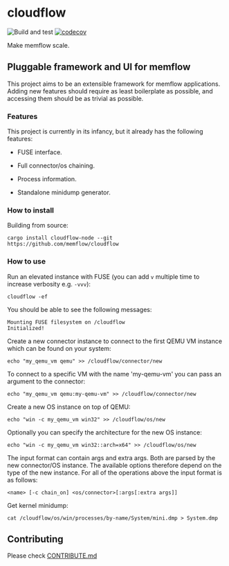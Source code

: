 # cloudflow

![Build and test](https://github.com/memflow/memflow-cli/workflows/Build%20and%20test/badge.svg?branch=master)
[![codecov](https://codecov.io/gh/memflow/memflow-cli/branch/master/graph/badge.svg?token=XT7R158N6W)](https://codecov.io/gh/memflow/memflow-cli)

Make memflow scale.

## Pluggable framework and UI for memflow

This project aims to be an extensible framework for memflow applications. Adding new features should require as least boilerplate as possible, and accessing them should be as trivial as possible.

### Features

This project is currently in its infancy, but it already has the following features:

* FUSE interface.

* Full connector/os chaining.

* Process information.

* Standalone minidump generator.

### How to install

Building from source:

```
cargo install cloudflow-node --git https://github.com/memflow/cloudflow
```

### How to use

Run an elevated instance with FUSE (you can add `v` multiple time to increase verbosity e.g. `-vvv`):

```
cloudflow -ef
```

You should be able to see the following messages:

```
Mounting FUSE filesystem on /cloudflow
Initialized!
```

Create a new connector instance to connect to the first QEMU VM instance which can be found on your system:

```
echo "my_qemu_vm qemu" >> /cloudflow/connector/new
```

To connect to a specific VM with the name 'my-qemu-vm' you can pass an argument to the connector:

```
echo "my_qemu_vm qemu:my-qemu-vm" >> /cloudflow/connector/new
```

Create a new OS instance on top of QEMU:

```
echo "win -c my_qemu_vm win32" >> /cloudflow/os/new
```

Optionally you can specify the architecture for the new OS instance:

```
echo "win -c my_qemu_vm win32::arch=x64" >> /cloudflow/os/new
```

The input format can contain args and extra args. Both are parsed by the new connector/OS instance. The available options therefore depend on the type of the new instance. For all of the operations above the input format is as follows:

```
<name> [-c chain_on] <os/connector>[:args[:extra args]]
```

Get kernel minidump:

```
cat /cloudflow/os/win/processes/by-name/System/mini.dmp > System.dmp
```

## Contributing

Please check [CONTRIBUTE.md](CONTRIBUTE.md)
